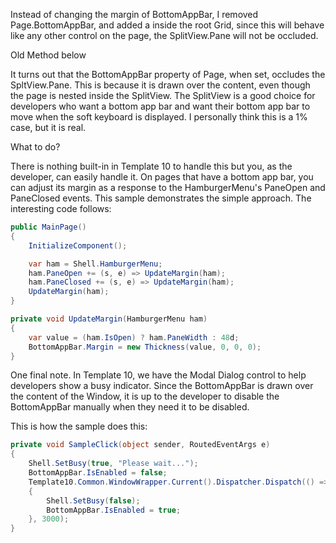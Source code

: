 Instead of changing the margin of BottomAppBar, I removed Page.BottomAppBar, and added a <Grid><CommandBar/></Grid> inside the root Grid, since this will behave like any other control on the page, the SplitView.Pane will not be occluded. 

Old Method below


﻿It turns out that the BottomAppBar property of Page, when set, occludes the SpltView.Pane. This is because it is drawn over the content, even though the page is nested inside the SplitView. The SplitView is a good choice for developers who want a bottom app bar and want their bottom app bar to move when the soft keyboard is displayed. I personally think this is a 1% case, but it is real. 

What to do?

There is nothing built-in in Template 10 to handle this but you, as the developer, can easily handle it. On pages that have a bottom app bar, you can adjust its margin as a response to the HamburgerMenu's PaneOpen and PaneClosed events. This sample demonstrates the simple approach. The interesting code follows:

````csharp
public MainPage()
{
    InitializeComponent();

    var ham = Shell.HamburgerMenu;
    ham.PaneOpen += (s, e) => UpdateMargin(ham);
    ham.PaneClosed += (s, e) => UpdateMargin(ham);
    UpdateMargin(ham);
}

private void UpdateMargin(HamburgerMenu ham)
{
    var value = (ham.IsOpen) ? ham.PaneWidth : 48d;
    BottomAppBar.Margin = new Thickness(value, 0, 0, 0);
}
````

One final note. In Template 10, we have the Modal Dialog control to help developers show a busy 
indicator. Since the BottomAppBar is drawn over the content of the Window, it is up to the developer
to disable the BottomAppBar manually when they need it to be disabled. 

This is how the sample does this:

````csharp
private void SampleClick(object sender, RoutedEventArgs e)
{
    Shell.SetBusy(true, "Please wait...");
    BottomAppBar.IsEnabled = false;
    Template10.Common.WindowWrapper.Current().Dispatcher.Dispatch(() =>
    {
        Shell.SetBusy(false);
        BottomAppBar.IsEnabled = true;
    }, 3000);
}
````

